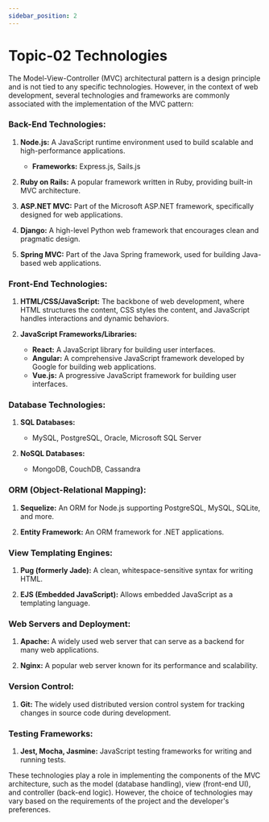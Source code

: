 ```yaml
---
sidebar_position: 2
---
```

# Topic-02 Technologies

The Model-View-Controller (MVC) architectural pattern is a design principle and is not tied to any specific technologies. However, in the context of web development, several technologies and frameworks are commonly associated with the implementation of the MVC pattern:

### Back-End Technologies:
1. **Node.js:** A JavaScript runtime environment used to build scalable and high-performance applications.
   - **Frameworks:** Express.js, Sails.js

2. **Ruby on Rails:** A popular framework written in Ruby, providing built-in MVC architecture.
   
3. **ASP.NET MVC:** Part of the Microsoft ASP.NET framework, specifically designed for web applications.

4. **Django:** A high-level Python web framework that encourages clean and pragmatic design.

5. **Spring MVC:** Part of the Java Spring framework, used for building Java-based web applications.

### Front-End Technologies:
1. **HTML/CSS/JavaScript:** The backbone of web development, where HTML structures the content, CSS styles the content, and JavaScript handles interactions and dynamic behaviors.
   
2. **JavaScript Frameworks/Libraries:**
   - **React:** A JavaScript library for building user interfaces.
   - **Angular:** A comprehensive JavaScript framework developed by Google for building web applications.
   - **Vue.js:** A progressive JavaScript framework for building user interfaces.

### Database Technologies:
1. **SQL Databases:**
   - MySQL, PostgreSQL, Oracle, Microsoft SQL Server
   
2. **NoSQL Databases:**
   - MongoDB, CouchDB, Cassandra

### ORM (Object-Relational Mapping):
1. **Sequelize:** An ORM for Node.js supporting PostgreSQL, MySQL, SQLite, and more.
   
2. **Entity Framework:** An ORM framework for .NET applications.

### View Templating Engines:
1. **Pug (formerly Jade):** A clean, whitespace-sensitive syntax for writing HTML.
   
2. **EJS (Embedded JavaScript):** Allows embedded JavaScript as a templating language.

### Web Servers and Deployment:
1. **Apache:** A widely used web server that can serve as a backend for many web applications.
   
2. **Nginx:** A popular web server known for its performance and scalability.

### Version Control:
1. **Git:** The widely used distributed version control system for tracking changes in source code during development.

### Testing Frameworks:
1. **Jest, Mocha, Jasmine:** JavaScript testing frameworks for writing and running tests.

These technologies play a role in implementing the components of the MVC architecture, such as the model (database handling), view (front-end UI), and controller (back-end logic). However, the choice of technologies may vary based on the requirements of the project and the developer's preferences.